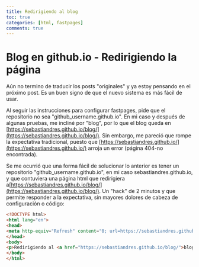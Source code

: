 ```yaml
---
title: Redirigiendo al blog
toc: true
categories: [html, fastpages]
comments: true
---
```

# Blog en github.io - Redirigiendo la página

Aún no termino de traducir los posts "originales" y ya estoy pensando en el próximo post. Es un buen signo de que el nuevo sistema es más fácil de usar. 

Al seguir las instrucciones para configurar fastpages, pide que el repositorio no sea "github_username.github.io". En mi caso y después de algunas pruebas, me incliné por "blog", por lo que el blog queda en [https://sebastiandres.github.io/blog/](https://sebastiandres.github.io/blog/). Sin embargo, me pareció que rompe la expectativa tradicional, puesto que [https://sebastiandres.github.io/](https://sebastiandres.github.io/) arroja un error (página 404-no encontrada).

Se me ocurrió que una forma fácil de solucionar lo anterior es tener un repositorio "github_username.github.io", en mi caso sebastiandres.github.io, y que contuviera una página html que redirigiera a[https://sebastiandres.github.io/blog/](https://sebastiandres.github.io/blog/). Un "hack" de 2 minutos y que permite responder a la expectativa, sin mayores dolores de cabeza de configuración o código:

```html
<!DOCTYPE html>
<html lang="en">
<head>
<meta http-equiv="Refresh" content="0; url=https://sebastiandres.github.io/blog/" />
</head>
<body>
<p>Redirigiendo al <a href="https://sebastiandres.github.io/blog/">blog</a>.</p>
</body>
</html>
```